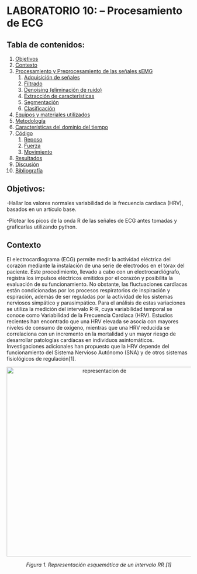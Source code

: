 # **LABORATORIO 10: – Procesamiento de ECG**
## **Tabla de contenidos:**
1. [Objetivos](#objetivos)
2. [Contexto](#contexto)
3. [Procesamiento y Preprocesamiento de las señales sEMG](#procesamiento-y-preprocesamiento-de-las-señales-semg)
   1. [Adquisición de señales](#1-adquisicion-de-senales)
   2. [Filtrado](#2-filtrado)
   3. [Denoising (eliminación de ruido)](#3-denoising)
   4. [Extracción de características](#4-extraccion-de-caracteristicas)
   5. [Segmentación](#5-segmentacion)
   6. [Clasificación](#6-clasificacion)
4. [Equipos y materiales utilizados](#equipos)
5. [Metodología](#metodología)
6. [Características del dominio del tiempo](#caracteristicas)
7. [Código](#codigo)
   1. [Reposo](#reposo)
   2. [Fuerza](#fuerza)
   3. [Movimiento](#movimiento)
8. [Resultados](#resultados)
9. [Discusión](#discusion)
10. [Bibliografía](#bibliografia)

   
## **Objetivos:**<a id="Objetivos"></a>

-Hallar los valores normales variabilidad de la frecuencia cardiaca (HRV), basados en un artículo base.

-Plotear los picos de la onda R de las señales de ECG antes tomadas y graficarlas utilizando python.

## **Contexto**<a id="Contexto"></a>

El electrocardiograma (ECG) permite medir la actividad eléctrica del corazón mediante la instalación de una serie de electrodos en el tórax del paciente. Este procedimiento, llevado a cabo con un electrocardiógrafo, registra los impulsos eléctricos emitidos por el corazón y posibilita la evaluación de su funcionamiento. No obstante, las fluctuaciones cardíacas están condicionadas por los procesos respiratorios de inspiración y espiración, además de ser reguladas por la actividad de los sistemas nerviosos simpático y parasimpático. Para el análisis de estas variaciones se utiliza la medición del intervalo R-R, cuya variabilidad temporal se conoce como Variabilidad de la Frecuencia Cardíaca (HRV). Estudios recientes han encontrado que una HRV elevada se asocia con mayores niveles de consumo de oxígeno, mientras que una HRV reducida se correlaciona con un incremento en la mortalidad y un mayor riesgo de desarrollar patologías cardíacas en individuos asintomáticos. Investigaciones adicionales han propuesto que la HRV depende del funcionamiento del Sistema Nervioso Autónomo (SNA) y de otros sistemas fisiológicos de regulación[1].

<p align="center"><img width="519" alt="representacion de " src="https://github.com/user-attachments/assets/f9f254c6-5ba7-47b7-9b3f-73423716fbe0">

<p align="center"><i>Figura 1.  Representación esquemática de un intervalo R­R [1] </i></div>
